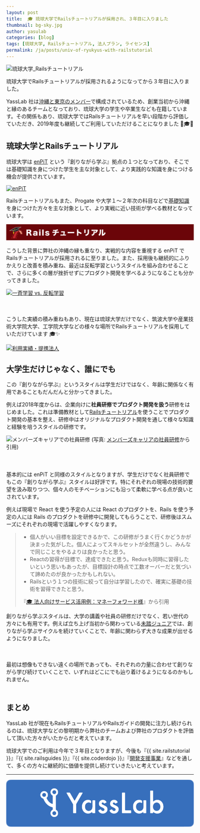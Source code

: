 ```yaml
---
layout: post
title:  🎓 琉球大学でRailsチュートリアルが採用され、３年目に入りました
thumbnail: bg-sky.jpg
author: yasulab
categories: [blog]
tags: [琉球大学, Railsチュートリアル, 法人プラン, ライセンス]
permalink: /ja/posts/univ-of-ryukyus-with-railstutorial
---
```


![琉球大学_Railsチュートリアル](https://i.gyazo.com/7406086e6e52822e792c28bfb7225f1a.png)

琉球大学でRailsチュートリアルが採用されるようになってから３年目に入りました。

YassLab 社は[沖縄と東京のメンバー](https://yasslab.jp/ja/#members)で構成されているため、創業当初から沖縄と縁のあるチームとなっており、琉球大学の学生や卒業生なども在籍しています。その関係もあり、琉球大学ではRailsチュートリアルを早い段階から評価していただき、2019年度も継続してご利用していただけることになりました 🤝🎓✨

## 琉球大学とRailsチュートリアル

琉球大学は [enPiT](http://www.enpit.jp/) という『創りながら学ぶ』拠点の１つとなっており、そこでは基礎知識を身につけた学生を主な対象として、より実践的な知識を身につける機会が提供されています。

[![enPiT](https://i.gyazo.com/71bcec22d6498d823564578062fb209f.png)](http://www.enpit.jp/)

Railsチュートリアルもまた、Progate や大学１〜２年次の科目などで[基礎知識](https://railstutorial.jp/chapters/beginning?version=5.1#sec-prerequisites)を身につけた方々を主な対象として、より実戦に近い技術が学べる教材となっています。

[![Railsチュートリアル](/img/header-railstutorial.png)](https://railstutorial.jp/)

こうした背景に弊社の沖縄の縁も重なり、実戦的な内容を重視する enPiT でRailsチュートリアルが採用されるに至りました。また、採用後も継続的にふりかえりと改善を積み重ね、最近は反転学習というスタイルを組み合わせることで、さらに多くの層が挫折せずにプロダクト開発を学べるようになることも分かってきました。

[![一斉学習 vs. 反転学習](https://i.gyazo.com/1c47e531994e2f959cf6281c8f97e501.png)](https://speakerdeck.com/yasslab/aws-award-at-fukuoka-ruby-2019?slide=12)

<div style="margin-bottom: 50px;">
  <script async class="speakerdeck-embed" data-id="6e2509dc377644c480c230ba57ff22e0" data-ratio="1.33333333333333" src="//speakerdeck.com/assets/embed.js"></script>
</div>

こうした実績の積み重ねもあり、現在は琉球大学だけでなく、筑波大学や産業技術大学院大学、工学院大学などの様々な場所でRailsチュートリアルを採用していただけています 🎓✨

[![利用実績・提携法人](https://i.gyazo.com/c854a1e335ac52c452528842edb7128e.png)](https://railstutorial.jp/#partners)


## 大学生だけじゃなく、誰にでも

この『創りながら学ぶ』というスタイルは学生だけではなく、年齢に関係なく有用であることもだんだんと分かってきました。

例えば2018年度からは、企業向けに**社員研修でプロダクト開発を扱う**研修をはじめました。これは準備教材として[Railsチュートリアル](https://railstutorial.jp/)を使うことでプロダクト開発の基本を整え、研修中はオリジナルなプロダクト開発を通して様々な知識と経験を培うスタイルの研修です。

<div class="center" style="padding-bottom: 40px;">
  <img alt="メンバーズキャリアでの社員研修" src="https://yasslab.jp/img/posts/members-career-talk.jpg">
  (写真: <a href="https://yasslab.jp/ja/posts/railstutorial-at-members-career">メンバーズキャリアの社員研修</a>から引用)
</div>

基本的には enPiT と同様のスタイルとなりますが、学生だけでなく社員研修でもこの『創りながら学ぶ』スタイルは好評です。特にそれぞれの現場の技術的要望を汲み取りつつ、個々人のモチベーションにも沿って柔軟に学べる点が良いとされています。

例えば現場で React を使う予定の人には React のプロダクトを、Rails を使う予定の人には Rails のプロダクトを研修中に開発してもらうことで、研修後はスムーズにそれぞれの現場で活躍しやすくなります。

> - 個人がいい目標を設定できるかで、この研修がうまく行くかどうかが決まった気がした。個人によってスキルセットが全然違うし、みんなで同じことをやるよりは良かったと思う。
> - Reactの習得が目標で、達成できたと思う。Reduxも同時に習得したいという思いもあったが、目標設計の時点で工数オーバーだと気づいて諦めたのが良かったかもしれない。
> - Railsという１つの技術に絞って自分は学習したので、確実に基礎の技術を習得できたと思う。
>
> 『[🎓 法人向けサービス活用例：マネーフォワード様](https://yasslab.jp/ja/posts/learning-by-making)』から引用

創りながら学ぶスタイルは、大学の講義や社員の研修だけでなく、若い世代の方々にも有用です。例えば立ち上げ当初から関わっている[未踏ジュニア](https://jr.mitou.org/)では、創りながら学ぶサイクルを続けていくことで、年齢に関わらず大きな成果が出せるようになりました。

<div style="margin-bottom: 50px; text-align:center">
  <script async class="speakerdeck-embed" data-id="84478dc5774b42739288c8424b10177e" data-ratio="1.33333333333333" src="//speakerdeck.com/assets/embed.js"></script>
</div>

最初は想像もできない遠くの場所であっても、それぞれの力量に合わせて創りながら学び続けていくことで、いずれはどこにでも辿り着けるようになるのかもしれません。

<div style="margin-bottom: 50px; text-align:center">
  <script async class="speakerdeck-embed" data-id="ee19ff2514724ee2b345068cfd37581c" data-ratio="1.33333333333333" src="//speakerdeck.com/assets/embed.js"></script>
</div>



## まとめ

YassLab 社が現在もRailsチュートリアルやRailsガイドの開発に注力し続けられるのは、琉球大学などの黎明期から弊社のチームおよび弊社のプロダクトを評価して頂いた方々がいたからだと考えています。

琉球大学でのご利用は今年で３年目となりますが、今後も『{{ site.railstutorial }}』『{{ site.railsguides }}』『{{ site.coderdojo }}』『[開発支援事業](/ja/agile)』などを通して、多くの方々に継続的に価値を提供し続けていきたいと考えています。

-----

[![YassLab Inc.](/img/logos/800x200.png)](/)


